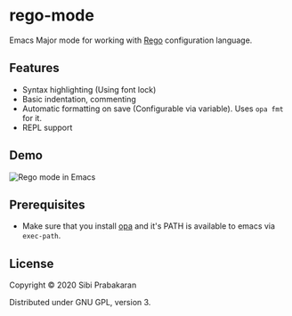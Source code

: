 # rego-mode

Emacs Major mode for working
with [Rego](https://www.openpolicyagent.org/docs/latest/policy-language/) configuration
language.

## Features

* Syntax highlighting (Using font lock)
* Basic indentation, commenting
* Automatic formatting on save (Configurable via variable). Uses `opa fmt` for it.
* REPL support

## Demo

![Rego mode in Emacs](https://user-images.githubusercontent.com/737477/77818443-43ce1100-70f8-11ea-8bee-913824f24769.gif "Rego mode in Emacs")

## Prerequisites

* Make sure that you
  install [opa](https://github.com/open-policy-agent/opa)
  and it's PATH is available to emacs via `exec-path`.

## License

Copyright © 2020 Sibi Prabakaran

Distributed under GNU GPL, version 3.


